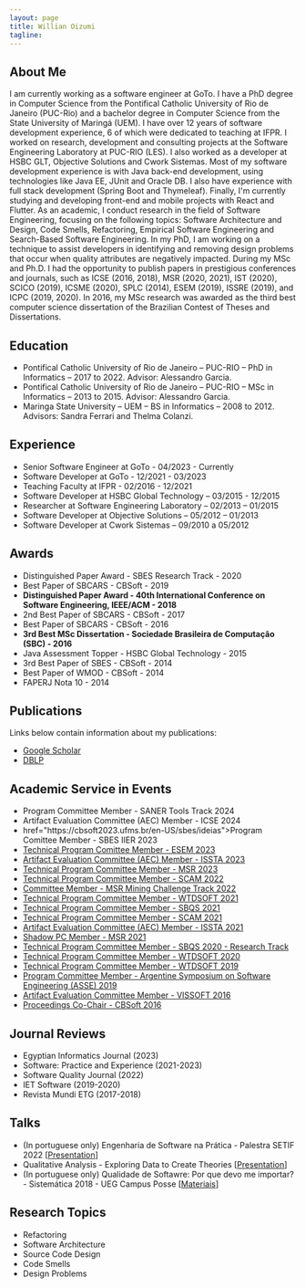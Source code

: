 ```yaml
---
layout: page
title: Willian Oizumi
tagline:
---
```


## About Me

I am currently working as a software engineer at GoTo. I have a PhD degree in Computer Science from the Pontifical Catholic University of Rio de Janeiro (PUC-Rio) and a bachelor degree in Computer Science from the State University of Maringá (UEM). I have over 12 years of software development experience, 6 of which were dedicated to teaching at IFPR. I worked on research, development and consulting projects at the Software Engineering Laboratory at PUC-RIO (LES). I also worked as a developer at HSBC GLT, Objective Solutions and Cwork Sistemas. Most of my software development experience is with Java back-end development, using technologies like Java EE, JUnit and Oracle DB. I also have experience with full stack development (Spring Boot and Thymeleaf). Finally, I'm currently studying and developing front-end and mobile projects with React and Flutter. As an academic, I conduct research in the field of Software Engineering, focusing on the following topics: Software Architecture and Design, Code Smells, Refactoring, Empirical Software Engineering and Search-Based Software Engineering. In my PhD, I am working on a technique to assist developers in identifying and removing design problems that occur when quality attributes are negatively impacted.
During my MSc and Ph.D. I had the opportunity to publish papers in prestigious conferences and journals, such as ICSE (2016, 2018), MSR (2020, 2021), IST (2020), SCICO (2019), ICSME (2020), SPLC (2014), ESEM (2019), ISSRE (2019), and ICPC (2019, 2020). In 2016, my MSc research was awarded as the third best computer science dissertation of the Brazilian Contest of Theses and Dissertations.

## Education

<ul class="education">
  <li>Pontifical Catholic University of Rio de Janeiro – PUC-RIO – PhD in Informatics – 2017 to 2022. Advisor: Alessandro Garcia.</li>
  <li>Pontifical Catholic University of Rio de Janeiro – PUC-RIO – MSc in Informatics – 2013 to 2015. Advisor: Alessandro Garcia.</li>
  <li>Maringa State University – UEM – BS in Informatics – 2008 to 2012. Advisors: Sandra Ferrari and Thelma Colanzi.</li>
</ul>

## Experience

<ul class="experience">
  <li>Senior Software Engineer at GoTo - 04/2023 - Currently</li>
  <li>Software Developer at GoTo - 12/2021 - 03/2023</li>
  <li>Teaching Faculty at IFPR - 02/2016 - 12/2021</li>
  <li>Software Developer at HSBC Global Technology – 03/2015 - 12/2015</li>
  <li>Researcher at Software Engineering Laboratory – 02/2013 – 01/2015</li>
  <li>Software Developer at Objective Solutions – 05/2012 – 01/2013</li>
  <li>Software Developer at Cwork Sistemas – 09/2010 a 05/2012</li>
</ul>

## Awards

<ul class="awards">
  <li>Distinguished Paper Award - SBES Research Track - 2020</li>
  <li>Best Paper of SBCARS - CBSoft - 2019</li>
  <li><strong>Distinguished Paper Award - 40th International Conference on Software Engineering, IEEE/ACM - 2018</strong></li>
  <li>2nd Best Paper of SBCARS - CBSoft - 2017</li>
  <li>Best Paper of SBCARS - CBSoft - 2016</li>
  <li><strong>3rd Best MSc Dissertation - Sociedade Brasileira de Computação (SBC) - 2016</strong></li>
  <li>Java Assessment Topper - HSBC Global Technology - 2015</li>
  <li>3rd Best Paper of SBES - CBSoft - 2014</li>
  <li>Best Paper of WMOD - CBSoft - 2014</li>
  <li>FAPERJ Nota 10 - 2014</li>
</ul>

## Publications

Links below contain information about my publications:

<ul class="publications">
	<li><a href="https://scholar.google.com.br/citations?user=8Kkur44AAAAJ&hl=pt-BR&oi=sra">Google Scholar</a></li>
	<li><a href="http://dblp.uni-trier.de/pers/hd/o/Oizumi:Willian_Nalepa">DBLP</a></li>
</ul>

## Academic Service in Events

<ul class="service">
 <li>Program Committee Member - SANER Tools Track 2024</li>
 <li>Artifact Evaluation Committee (AEC) Member - ICSE 2024</li>
	<li> href="https://cbsoft2023.ufms.br/en-US/sbes/ideias">Program Comittee Member - SBES IIER 2023</a></li>
	<li><a href="https://conf.researchr.org/track/esem-2023/esem-2023-technical-track">Technical Program Comittee Member - ESEM 2023</a></li>
	<li><a href="https://2023.issta.org/track/issta-2023-artifact-evaluation#About">Artifact Evaluation Committee (AEC) Member - ISSTA 2023</a></li>
	<li><a href="https://conf.researchr.org/track/msr-2023/msr-2023-technical-papers">Technical Program Committee Member - MSR 2023</a></li>
	<li><a href="http://www.ieee-scam.org/2022/#pc">Technical Program Committee Member - SCAM 2022</a></li>
	<li><a href="https://conf.researchr.org/track/msr-2022/msr-2022-mining-challenge#Call-for-Mining-Challenge-Papers">Committee Member - MSR Mining Challenge Track 2022</a></li>
	<li><a href="http://cbsoft2021.joinville.udesc.br/wtdsoft.php">Technical Program Committee Member - WTDSOFT 2021</a></li>
	<li><a href="http://sbqs.sbc.org.br/2021/index.php/en-us/chamada-de-trabalho-2/trabalhos-tecnicos-e-relatos-de-experiencia">Technical Program Committee Member - SBQS 2021</a></li>
	<li><a href="http://www.ieee-scam.org/2021/#home">Technical Program Committee Member - SCAM 2021</a></li>
	<li><a href="https://conf.researchr.org/track/issta-2021/issta-2021-artifact-evaluation#Call-for-Artifacts">Artifact Evaluation Committee (AEC) Member - ISSTA 2021</a></li>
	<li><a href="https://2021.msrconf.org/track/msr-2021-shadow-pc">Shadow PC Member - MSR 2021</a></li>
	<li><a href="http://sbqs.sbc.org.br/index.php/pt/chamada-de-trabalho/trabalhos-tecnicos">Technical Program Committee Member - SBQS 2020 - Research Track</a></li>
	<li><a href="http://cbsoft2020.imd.ufrn.br/wtdsoft.php">Technical Program Committee Member - WTDSOFT 2020</a></li>
	<li><a href="http://cbsoft2019.ufba.br/#/wtdsoft">Technical Program Committee Member - WTDSOFT 2019</a></li>
	<li><a href="http://48jaiio.sadio.org.ar/">Program Committee Member - Argentine Symposium on Software Engineering (ASSE) 2019</a></li>	
	<li><a href="http://vissoft16.ysu.edu/committee.html">Artifact Evaluation Committee Member - VISSOFT 2016</a></li>
	<li><a href="http://cbsoft.org/cbsoft2016/anais">Proceedings Co-Chair - CBSoft 2016</a></li>
</ul>

## Journal Reviews

<ul class="reviews">
	<li>Egyptian Informatics Journal (2023)</li>
	<li>Software: Practice and Experience (2021-2023)</li>
	<li>Software Quality Journal (2022)</li>
	<li>IET Software (2019-2020)</li>
	<li>Revista Mundi ETG (2017-2018)</li>
</ul>

## Talks

<ul class="talks">
  <li>(In portuguese only) Engenharia de Software na Prática - Palestra SETIF 2022 [<a href="https://docs.google.com/presentation/d/1_xxC3acNbVmnomFPa-U4slclubfQkV5sPsQSe3b375A/edit?usp=sharing">Presentation</a>]</li>
  <li>Qualitative Analysis - Exploring Data to Create Theories [<a href="http://wnoizumi.github.io/talks/qualitative-analysis.pdf">Presentation</a>]</li>
  <li>(In portuguese only) Qualidade de Softawre: Por que devo me importar? - Sistemática 2018 - UEG Campus Posse [<a href="https://drive.google.com/open?id=1bNXGoO7DRoz1DW1OWhLvbCE7E_AJxm4l">Materiais</a>]</li>
</ul>

## Research Topics

<ul class="research">
  <li>Refactoring</li>
  <li>Software Architecture</li>
  <li>Source Code Design</li>
  <li>Code Smells</li>
  <li>Design Problems</li>
</ul>



